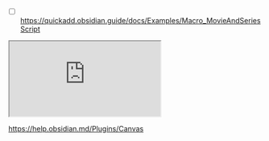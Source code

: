 - [ ] https://quickadd.obsidian.guide/docs/Examples/Macro_MovieAndSeriesScript

<iframe src="https://quickadd.obsidian.guide/docs/Examples/Macro_MovieAndSeriesScript"></iframe>


https://help.obsidian.md/Plugins/Canvas

